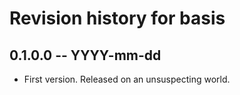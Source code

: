 # Revision history for basis

## 0.1.0.0 -- YYYY-mm-dd

* First version. Released on an unsuspecting world.
